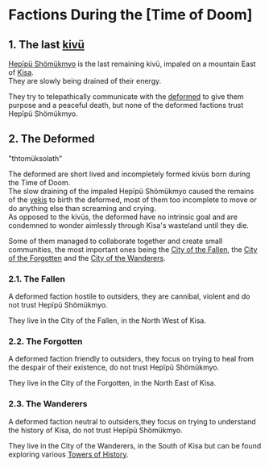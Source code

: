 
# Factions During the [Time of Doom]

## 1. The last [kivü](../Kivümi%20Language/Kivümi%20Dictionary/kivü.md)

[Hepïpü Shömükmyo](../Characters/Hepïpü%20Shömükmyo.md) is the last remaining kivü, impaled on a mountain East of [Kisa](../Kivümi%20Language/Kivümi%20Dictionary/Kisa.md).  
They are slowly being drained of their energy.  

They try to telepathically communicate with the [deformed](#2-the-deformed) to give them purpose and a peaceful death, but none of the deformed factions trust Hepïpü Shömükmyo.  

## 2. The Deformed

"thtomüksolath"

The deformed are short lived and incompletely formed kivüs born during the Time of Doom.  
The slow draining of the impaled Hepïpü Shömükmyo caused the remains of the [yekis](../Kivümi%20Language/Kivümi%20Dictionary/yeki.md) to birth the deformed, most of them too incomplete to move or do anything else than screaming and crying.  
As opposed to the kivüs, the deformed have no intrinsic goal and are condemned to wonder aimlessly through Kisa's wasteland until they die.  

Some of them managed to collaborate together and create small communities, the most important ones being the [City of the Fallen](../Notable%20Locations/City%20of%20the%20Fallen.md), the [City of the Forgotten](../Notable%20Locations/City%20of%20the%20Forgotten.md) and the [City of the Wanderers](../Notable%20Locations/City%20of%20the%20Wanderers.md).  

### 2.1. The Fallen

A deformed faction hostile to outsiders, they are cannibal, violent and do not trust Hepïpü Shömükmyo.  

They live in the City of the Fallen, in the North West of Kisa.  

### 2.2. The Forgotten

A deformed faction friendly to outsiders, they focus on trying to heal from the despair of their existence, do not trust Hepïpü Shömükmyo.  

They live in the City of the Forgotten, in the North East of Kisa.  

### 2.3. The Wanderers 

A deformed faction neutral to outsiders,they focus on trying to understand the history of Kisa, do not trust Hepïpü Shömükmyo.  

They live in the City of the Wanderers, in the South of Kisa but can be found exploring various [Towers of History](./Towers%20of%20History.md).  